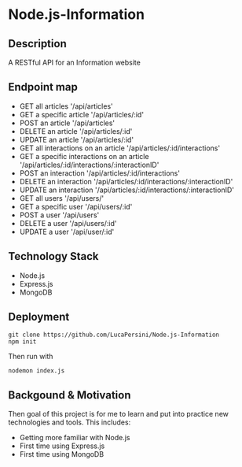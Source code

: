 # Node.js-Information

## Description

A RESTful API for an Information website

## Endpoint map

- GET all articles '/api/articles'
- GET a specific article '/api/articles/:id'
- POST an article '/api/articles'
- DELETE an article '/api/articles/:id'
- UPDATE an article '/api/articles/:id'
- GET all interactions on an article '/api/articles/:id/interactions'
- GET a specific interactions on an article '/api/articles/:id/interactions/:interactionID'
- POST an interaction '/api/articles/:id/interactions'
- DELETE an interaction '/api/articles/:id/interactions/:interactionID'
- UPDATE an interaction '/api/articles/:id/interactions/:interactionID'
- GET all users '/api/users/'
- GET a specific user '/api/users/:id'
- POST a user '/api/users'
- DELETE a user '/api/users/:id'
- UPDATE a user '/api/user/:id'

## Technology Stack

- Node.js
- Express.js
- MongoDB

## Deployment

```shell
git clone https://github.com/LucaPersini/Node.js-Information
npm init
```

Then run with

```shell
nodemon index.js
```

## Backgound & Motivation

Then goal of this project is for me to learn and put into practice new technologies and tools. This includes:

- Getting more familiar with Node.js
- First time using Express.js
- First time using MongoDB

